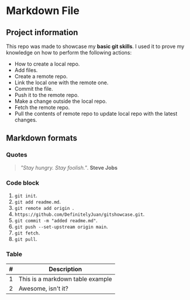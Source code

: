 # Markdown File

## Project information

This repo was made to showcase my **basic git skills**. I used it to prove my knowledge on how to perform the following actions:
- How to create a local repo.
- Add files.
- Create a remote repo.
- Link the local one with the remote one.
- Commit the file.
- Push it to the remote repo.
- Make a change outside the local repo.
- Fetch the remote repo.
- Pull the contents of remote repo to update local repo with the latest changes.

## Markdown formats

### Quotes
> *"Stay hungry. Stay foolish."*. **Steve Jobs**

### Code block
1. `git init`.
2. `git add readme.md`.
3. `git remote add origin `.
4. `https://github.com/DefinitelyJuan/gitshowcase.git`.
5. `git commit -m "added readme.md"`.
6. `git push --set-upstream origin main`.
7. `git fetch`.
8. `git pull`.

### Table

| # | Description                      |
|---|----------------------------------|
| 1 | This is a markdown table example |
| 2 | Awesome, isn't it?               |
